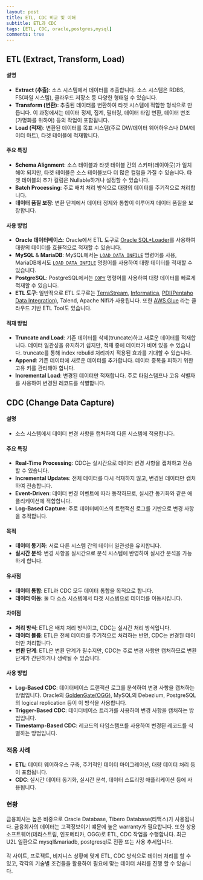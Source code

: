 ```yaml
---
layout: post
title: ETL, CDC 비교 및 이해
subtitle: ETL과 CDC
tags: [ETL, CDC, oracle,postgres,mysql]
comments: true
---
```


## ETL (Extract, Transform, Load)

#### 설명
- **Extract (추출)**: 소스 시스템에서 데이터를 추출합니다. 소스 시스템은 RDBS, FS(파일 시스템), 클라우드 저장소 등 다양한 형태일 수 있습니다.
- **Transform (변환)**: 추출된 데이터를 변환하여 타겟 시스템에 적합한 형식으로 만듭니다. 이 과정에서는 데이터 정제, 집계, 필터링, 데이터 타입 변환, 데이터 변조(가명화를 위하여) 등의 작업이 포함됩니다.
- **Load (적재)**: 변환된 데이터를 목표 시스템(주로 DW/데이터 웨어하우스나 DM/데이터 마트), 타겟 테이블에 적재합니다.

#### 주요 특징
- **Schema Alignment**: 소스 테이블과 타겟 테이블 간의 스키마(레이아웃)가 일치 해야 되지만, 타겟 테이블은 소스 테이블보다 더 많은 컬럼을 가질 수 있습니다. 타겟 테이블의 추가 컬럼은 Nullable하거나 설정할 수 있습니다.
- **Batch Processing**: 주로 배치 처리 방식으로 대량의 데이터를 주기적으로 처리합니다.
- **데이터 품질 보장**: 변환 단계에서 데이터 정제와 통합이 이루어져 데이터 품질을 보장합니다.

#### 사용 방법
- **Oracle 데이터베이스**: Oracle에서 ETL 도구로 [Oracle SQL*Loader](https://docs.oracle.com/en/database/oracle/oracle-database/19/sutil/oracle-sql-loader.html#GUID-8D037494-07FA-4226-B507-E1B2ED10C144)를 사용하여 대량의 데이터를 효율적으로 적재할 수 있습니다.
- **MySQL** & **MariaDB**: MySQL에서는 [`LOAD DATA INFILE`](https://dev.mysql.com/doc/refman/8.4/en/load-data.html) 명령어를 사용, MariaDB에서도 [`LOAD DATA INFILE`](https://mariadb.com/kb/en/load-data-infile/) 명령어를 사용하여 대량 데이터를 적재할 수 있습니다.
- **PostgreSQL**: PostgreSQL에서는 [`COPY`](https://www.postgresql.org/docs/current/sql-copy.html) 명령어를 사용하여 대량 데이터를 빠르게 적재할 수 있습니다.
- **ETL 도구**: 일반적으로 ETL 도구로는 [TerraStream](https://datastreams.co.kr/products/data-integration-terastream/), [Informatica](https://www.informatica.com/kr/), [PDI(Pentaho Data Integration)](https://pentaho.com/products/pentaho-data-integration/), Talend, Apache Nifi가 사용됩니다.
또한 [AWS Glue](https://docs.aws.amazon.com/ko_kr/glue/latest/dg/what-is-glue.html) 라는 클라우드 기반 ETL Tool도 있습니다.

#### 적재 방법
- **Truncate and Load**: 기존 데이터를 삭제(truncate)하고 새로운 데이터를 적재합니다. 데이터 일관성을 유지하기 쉽지만, 적재 중에 데이터가 비어 있을 수 있습니다. truncate를 통해 index rebulid 처리까지 적용된 효과를 기대할 수 있습니다.
- **Append**: 기존 데이터에 새로운 데이터를 추가합니다. 데이터 중복을 피하기 위한 고유 키를 관리해야 합니다.
- **Incremental Load**: 변경된 데이터만 적재합니다. 주로 타임스탬프나 고유 식별자를 사용하여 변경된 레코드를 식별합니다.

## CDC (Change Data Capture)

#### 설명
- 소스 시스템에서 데이터 변경 사항을 캡처하여  다른 시스템에 적용합니다.

#### 주요 특징
- **Real-Time Processing**: CDC는 실시간으로 데이터 변경 사항을 캡처하고 전송할 수 있습니다.
- **Incremental Updates**: 전체 데이터를 다시 적재하지 않고, 변경된 데이터만 캡처하여 전송합니다.
- **Event-Driven**: 데이터 변경 이벤트에 따라 동작하므로, 실시간 동기화와 같은 애플리케이션에 적합합니다.
- **Log-Based Capture**: 주로 데이터베이스의 트랜잭션 로그를 기반으로 변경 사항을 추적합니다.

#### 목적
- **데이터 동기화**: 서로 다른 시스템 간의 데이터 일관성을 유지합니다.
- **실시간 분석**: 변경 사항을 실시간으로 분석 시스템에 반영하여 실시간 분석을 가능하게 합니다.

#### 유사점
- **데이터 통합**: ETL과 CDC 모두 데이터 통합을 목적으로 합니다.
- **데이터 이동**: 둘 다 소스 시스템에서 타겟 시스템으로 데이터를 이동시킵니다.

#### 차이점
- **처리 방식**: ETL은 배치 처리 방식이고, CDC는 실시간 처리 방식입니다.
- **데이터 볼륨**: ETL은 전체 데이터를 주기적으로 처리하는 반면, CDC는 변경된 데이터만 처리합니다.
- **변환 단계**: ETL은 변환 단계가 필수지만, CDC는 주로 변경 사항만 캡처하므로 변환 단계가 간단하거나 생략될 수 있습니다.

#### 사용 방법
- **Log-Based CDC**: 데이터베이스 트랜잭션 로그를 분석하여 변경 사항을 캡처하는 방법입니다. Oracle의 [GoldenGate(OGG)](https://www.oracle.com/kr/integration/goldengate/), MySQL의 Debezium, PostgreSQL의 logical replication 등이 이 방식을 사용합니다.
- **Trigger-Based CDC**: 데이터베이스 트리거를 사용하여 변경 사항을 캡처하는 방법입니다.
- **Timestamp-Based CDC**: 레코드의 타임스탬프를 사용하여 변경된 레코드를 식별하는 방법입니다.

### 적용 사례
- **ETL**: 데이터 웨어하우스 구축, 주기적인 데이터 마이그레이션, 대량 데이터 처리 등이 포함됩니다.
- **CDC**: 실시간 데이터 동기화, 실시간 분석, 데이터 스트리밍 애플리케이션 등에 사용됩니다.

### 현황
금융회사는 높은 비중으로 Oracle Database, Tibero Database(티맥스)가 사용됩니다. 금융회사의 데이터는 고객정보이기 떄문에 높은 warranty가 필요합니다. 또한 상용소프트웨어(테라스트림, 인포메티카, OGG)로 ETL, CDC 작업을 수행합니다. 최근 U2L 일환으로 mysql&mariadb, postgresql로 전환 또는 사용 추세입니다.<br><br>
각 사이트, 프로젝트, 비지니스 상황에 맞게 ETL, CDC 방식으로 데이터 처리를 할 수 있고, 각각의 기술별 조건들을 활용하여 필요에 맞는 데이터 처리를 진행 할 수 있습니다.